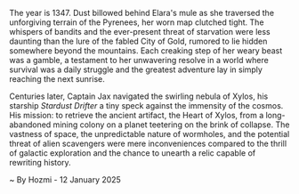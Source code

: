 
The year is 1347.  Dust billowed behind Elara's mule as she traversed the unforgiving terrain of the Pyrenees, her worn map clutched tight.  The whispers of bandits and the ever-present threat of starvation were less daunting than the lure of the fabled City of Gold, rumored to lie hidden somewhere beyond the mountains.  Each creaking step of her weary beast was a gamble, a testament to her unwavering resolve in a world where survival was a daily struggle and the greatest adventure lay in simply reaching the next sunrise.

Centuries later, Captain Jax navigated the swirling nebula of Xylos, his starship *Stardust Drifter* a tiny speck against the immensity of the cosmos.  His mission: to retrieve the ancient artifact, the Heart of Xylos, from a long-abandoned mining colony on a planet teetering on the brink of collapse.  The vastness of space, the unpredictable nature of wormholes, and the potential threat of alien scavengers were mere inconveniences compared to the thrill of galactic exploration and the chance to unearth a relic capable of rewriting history.

~ By Hozmi - 12 January 2025
